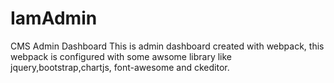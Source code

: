 # IamAdmin
CMS Admin Dashboard
This is admin dashboard created with webpack, this webpack is configured with some awsome library like jquery,bootstrap,chartjs,
font-awesome and ckeditor.
